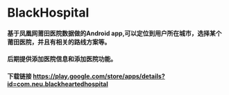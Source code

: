# BlackHospital

#### 基于凤凰网莆田医院数据做的Android app,可以定位到用户所在城市，选择某个莆田医院，并且有相关的路线方案等。

#### 后期提供添加医院信息和添加医院功能。

#### 下载链接 https://play.google.com/store/apps/details?id=com.neu.blackheartedhospital




